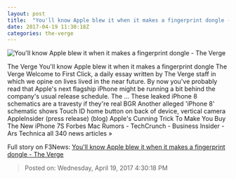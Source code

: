 ```yaml
---
layout: post
title:  "You'll know Apple blew it when it makes a fingerprint dongle - The Verge"
date: 2017-04-19 11:30:18Z
categories: the-verge
---
```


![You'll know Apple blew it when it makes a fingerprint dongle - The Verge](https://cdn0.vox-cdn.com/thumbor/vb5Rz0B9gwF7ei2iyEHXeG1iTIw=/0x155:1074x759/1600x900/cdn0.vox-cdn.com/uploads/chorus_image/image/54334847/iphone_fingerprint_dongle.0.jpg)

The Verge You'll know Apple blew it when it makes a fingerprint dongle The Verge Welcome to First Click, a daily essay written by The Verge staff in which we opine on lives lived in the near future. By now you've probably read that Apple's next flagship iPhone might be running a bit behind the company's usual release schedule. The ... These leaked iPhone 8 schematics are a travesty if they're real BGR Another alleged 'iPhone 8' schematic shows Touch ID home button on back of device, vertical camera AppleInsider (press release) (blog) Apple's Cunning Trick To Make You Buy The New iPhone 7S Forbes Mac Rumors - TechCrunch - Business Insider - Ars Technica all 340 news articles »


Full story on F3News: [You'll know Apple blew it when it makes a fingerprint dongle - The Verge](http://www.f3nws.com/n/gXRPaC)

> Posted on: Wednesday, April 19, 2017 4:30:18 PM
